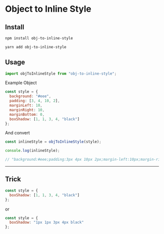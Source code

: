 # Object to Inline Style

## Install

```sh
npm install obj-to-inline-style
```

```sh
yarn add obj-to-inline-style
```

## Usage

```js
import objToInlineStyle from "obj-to-inline-style";
```

Example Object

```js
const style = {
  background: "#eee",
  padding: [3, 4, 10, 2],
  marginLeft: 10,
  marginRight: 10,
  marginBottom: 0,
  boxShadow: [1, 1, 3, 4, "black"]
};
```

And convert

```js
const inlineStyle = objToInlineStyle(style);

console.log(inlineStyle);

// "background:#eee;padding:3px 4px 10px 2px;margin-left:10px;margin-right:10px;margin-bottom:0;box-shadow:1px 1px 3px 4px black;"
```

---

## Trick

```js
const style = {
  boxShadow: [1, 1, 3, 4, "black"]
};
```

or

```js
const style = {
  boxShadow: "1px 1px 3px 4px black"
};
```

